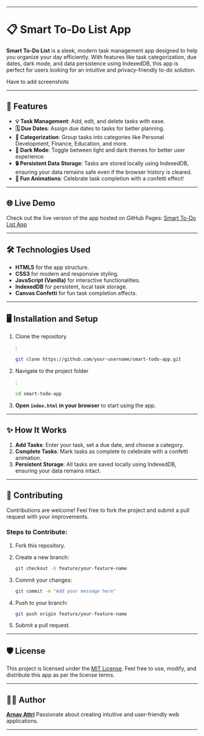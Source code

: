 

------

# 📋 Smart To-Do List App

**Smart To-Do List** is a sleek, modern task management app designed to help you organize your day efficiently. With features like task categorization, due dates, dark mode, and data persistence using IndexedDB, this app is perfect for users looking for an intuitive and privacy-friendly to-do solution.

Have to add screenshots

------

## 🚀 Features

- **💡 Task Management**: Add, edit, and delete tasks with ease.
- **🗓️ Due Dates**: Assign due dates to tasks for better planning.
- **📂 Categorization**: Group tasks into categories like Personal Development, Finance, Education, and more.
- **🌙 Dark Mode**: Toggle between light and dark themes for better user experience.
- **🔒 Persistent Data Storage**: Tasks are stored locally using IndexedDB, ensuring your data remains safe even if the browser history is cleared.
- **🎉 Fun Animations**: Celebrate task completion with a confetti effect!

------
## 🌐 Live Demo

Check out the live version of the app hosted on GitHub Pages:
 [Smart To-Do List App](https://yourarnav.github.io/get.it.done/)

------

## 🛠️ Technologies Used

- **HTML5** for the app structure.
- **CSS3** for modern and responsive styling.
- **JavaScript (Vanilla)** for interactive functionalities.
- **IndexedDB** for persistent, local task storage.
- **Canvas Confetti** for fun task completion effects.

------

## 🖥️ Installation and Setup

1. Clone the repository

   :

   ```bash
   git clone https://github.com/your-username/smart-todo-app.git
   ```

2. Navigate to the project folder

   :

   ```bash
   cd smart-todo-app
   ```

3. **Open `index.html` in your browser** to start using the app.

------

## ✨ How It Works

1. **Add Tasks**: Enter your task, set a due date, and choose a category.
2. **Complete Tasks**: Mark tasks as complete to celebrate with a confetti animation.
3. **Persistent Storage**: All tasks are saved locally using IndexedDB, ensuring your data remains intact.

------

## 🖤 Contributing

Contributions are welcome! Feel free to fork the project and submit a pull request with your improvements.

### Steps to Contribute:

1. Fork this repository.

2. Create a new branch:

   ```bash
   git checkout -b feature/your-feature-name
   ```

3. Commit your changes:

   ```bash
   git commit -m "Add your message here"
   ```

4. Push to your branch:

   ```bash
   git push origin feature/your-feature-name
   ```

5. Submit a pull request.

------

## 🛡️ License

This project is licensed under the [MIT License](https://chatgpt.com/c/LICENSE). Feel free to use, modify, and distribute this app as per the license terms.

------

## 🧑‍💻 Author

**[Arnav Attri](https://github.com/yourarnav)**
 Passionate about creating intuitive and user-friendly web applications.

------


